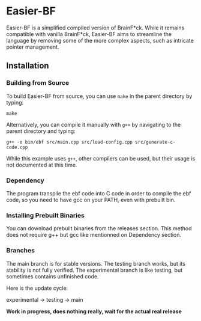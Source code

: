 # Easier-BF

Easier-BF is a simplified compiled version of BrainF\*ck. While it remains compatible with vanilla BrainF\*ck, Easier-BF aims to streamline the language by removing some of the more complex aspects, such as intricate pointer management.

## Installation

### Building from Source

To build Easier-BF from source, you can use `make` in the parent directory by typing:

```
make
```

Alternatively, you can compile it manually with `g++` by navigating to the parent directory and typing:

```
g++ -o bin/ebf src/main.cpp src/load-config.cpp src/generate-c-code.cpp
```

While this example uses `g++`, other compilers can be used, but their usage is not documented at this time.

### Dependency
The program transpile the ebf code into C code in order to compile the ebf code, so you need to have gcc on your PATH, even with prebuilt bin.

### Installing Prebuilt Binaries

You can download prebuilt binaries from the releases section. This method does not require g++ but gcc like mentionned on Dependency section.

### Branches

The main branch is for stable versions. The testing branch works, but its stability is not fully verified. The experimental branch is like testing, but sometimes contains unfinished code.

Here is the update cycle:

experimental -> testing -> main

**Work in progress, does nothing really, wait for the actual real release**
